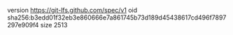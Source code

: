 version https://git-lfs.github.com/spec/v1
oid sha256:b3edd01f32eb3e860666e7a861745b73d189d45438617cd496f7897297e909f4
size 2513
